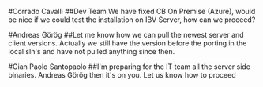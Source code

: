 #Corrado Cavalli
##Dev Team We have fixed CB On Premise (Azure), would be nice if we could test the installation on IBV Server, how can we proceed?

#Andreas Görög
##Let me know how we can pull the newest server and client versions. Actually we still have the version before the porting in the local sln's and have not pulled anything since then. 

#Gian Paolo Santopaolo
##I'm preparing for the IT team all the server side binaries. Andreas Görög then it's on you. Let us know how to proceed
